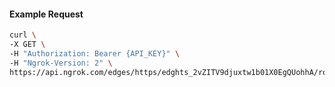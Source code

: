 <!-- Code generated for API Clients. DO NOT EDIT. -->
#### Example Request
```bash
curl \
-X GET \
-H "Authorization: Bearer {API_KEY}" \
-H "Ngrok-Version: 2" \
https://api.ngrok.com/edges/https/edghts_2vZITV9djuxtw1b01X0EgQUohhA/routes/edghtsrt_2vZITOwcVvS3ARkspjnNas718vr
